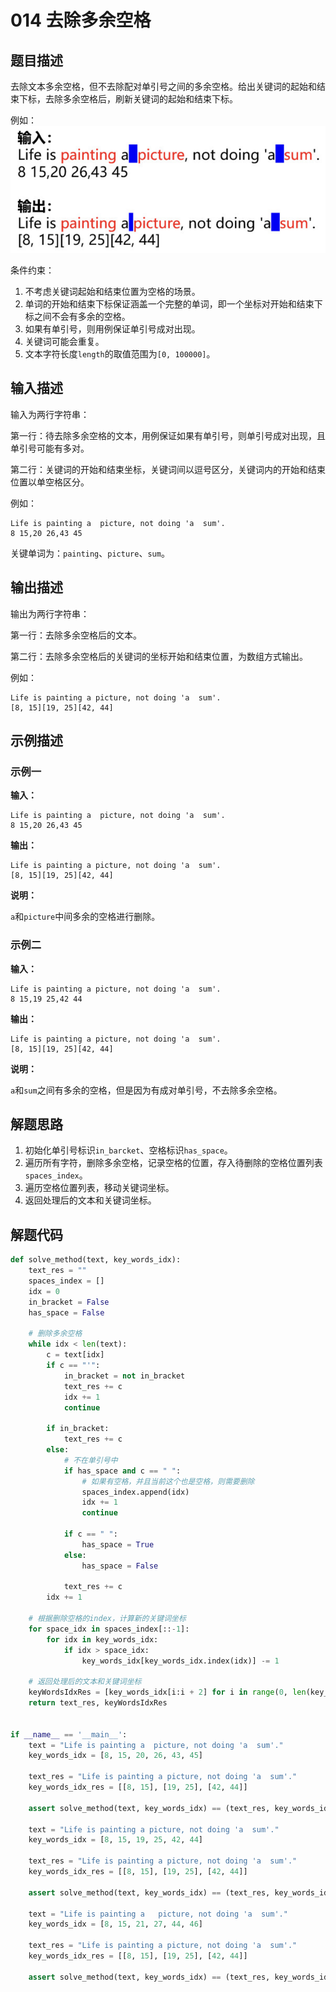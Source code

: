 # 014 去除多余空格

## 题目描述

去除文本多余空格，但不去除配对单引号之间的多余空格。给出关键词的起始和结束下标，去除多余空格后，刷新关键词的起始和结束下标。

例如：
![014-001-description.png](images/014-001-description.png)

条件约束：
1. 不考虑关键词起始和结束位置为空格的场景。
2. 单词的开始和结束下标保证涵盖一个完整的单词，即一个坐标对开始和结束下标之间不会有多余的空格。
3. 如果有单引号，则用例保证单引号成对出现。
4. 关键词可能会重复。
5. 文本字符长度`length`的取值范围为`[0, 100000]`。

## 输入描述

输入为两行字符串：

第一行：待去除多余空格的文本，用例保证如果有单引号，则单引号成对出现，且单引号可能有多对。

第二行：关键词的开始和结束坐标，关键词间以逗号区分，关键词内的开始和结束位置以单空格区分。

例如：
```
Life is painting a  picture, not doing 'a  sum'.
8 15,20 26,43 45
```

关键单词为：`painting`、`picture`、`sum`。

## 输出描述

输出为两行字符串：

第一行：去除多余空格后的文本。

第二行：去除多余空格后的关键词的坐标开始和结束位置，为数组方式输出。

例如：
```
Life is painting a picture, not doing 'a  sum'.
[8, 15][19, 25][42, 44]
```

## 示例描述

### 示例一

**输入：**
```text
Life is painting a  picture, not doing 'a  sum'.
8 15,20 26,43 45
```

**输出：**
```text
Life is painting a picture, not doing 'a  sum'.
[8, 15][19, 25][42, 44]
```

**说明：** 

`a`和`picture`中间多余的空格进行删除。

### 示例二

**输入：**
```text
Life is painting a picture, not doing 'a  sum'.
8 15,19 25,42 44
```

**输出：**
```text
Life is painting a picture, not doing 'a  sum'.
[8, 15][19, 25][42, 44]
```

**说明：** 

`a`和`sum`之间有多余的空格，但是因为有成对单引号，不去除多余空格。

## 解题思路

1. 初始化单引号标识`in_barcket`、空格标识`has_space`。
2. 遍历所有字符，删除多余空格，记录空格的位置，存入待删除的空格位置列表`spaces_index`。
3. 遍历空格位置列表，移动关键词坐标。
4. 返回处理后的文本和关键词坐标。

## 解题代码

```python
def solve_method(text, key_words_idx):
    text_res = ""
    spaces_index = []
    idx = 0
    in_bracket = False
    has_space = False

    # 删除多余空格
    while idx < len(text):
        c = text[idx]
        if c == "'":
            in_bracket = not in_bracket
            text_res += c
            idx += 1
            continue

        if in_bracket:
            text_res += c
        else:
            # 不在单引号中
            if has_space and c == " ":
                # 如果有空格，并且当前这个也是空格，则需要删除
                spaces_index.append(idx)
                idx += 1
                continue

            if c == " ":
                has_space = True
            else:
                has_space = False

            text_res += c
        idx += 1

    # 根据删除空格的index，计算新的关键词坐标
    for space_idx in spaces_index[::-1]:
        for idx in key_words_idx:
            if idx > space_idx:
                key_words_idx[key_words_idx.index(idx)] -= 1

    # 返回处理后的文本和关键词坐标
    keyWordsIdxRes = [key_words_idx[i:i + 2] for i in range(0, len(key_words_idx), 2)]
    return text_res, keyWordsIdxRes


if __name__ == '__main__':
    text = "Life is painting a  picture, not doing 'a  sum'."
    key_words_idx = [8, 15, 20, 26, 43, 45]

    text_res = "Life is painting a picture, not doing 'a  sum'."
    key_words_idx_res = [[8, 15], [19, 25], [42, 44]]

    assert solve_method(text, key_words_idx) == (text_res, key_words_idx_res)

    text = "Life is painting a picture, not doing 'a  sum'."
    key_words_idx = [8, 15, 19, 25, 42, 44]

    text_res = "Life is painting a picture, not doing 'a  sum'."
    key_words_idx_res = [[8, 15], [19, 25], [42, 44]]

    assert solve_method(text, key_words_idx) == (text_res, key_words_idx_res)

    text = "Life is painting a   picture, not doing 'a  sum'."
    key_words_idx = [8, 15, 21, 27, 44, 46]

    text_res = "Life is painting a picture, not doing 'a  sum'."
    key_words_idx_res = [[8, 15], [19, 25], [42, 44]]

    assert solve_method(text, key_words_idx) == (text_res, key_words_idx_res)
```